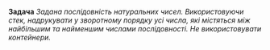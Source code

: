 **Задача** 
*Задана послідовність натуральних чисел. Використовуючи стек, надрукувати у зворотному порядку усі числа, які містяться між найбільшим та найменшим числами послідовності. Не використовувати контейнери.*
